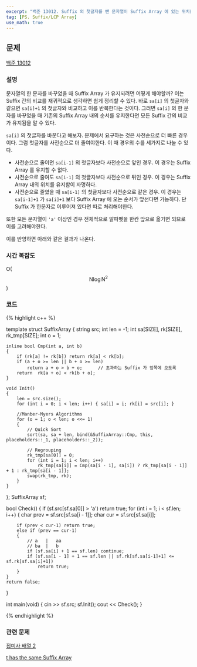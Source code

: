 ```yaml
---
excerpt: "백준 13012. Suffix 의 첫글자를 뺀 문자열이 Suffix Array 에 있는 위치를 이용해 비교를 수행하는 아이디어."
tag: [PS. Suffix/LCP Array]
use_math: true
---
```


## 문제

[백준 13012](https://www.acmicpc.net/problem/13012)

### 설명

문자열의 한 문자를 바꾸었을 때 Suffix Array 가 유지되려면 어떻게 해야할까? 이는 Suffix 간의 비교를 재귀적으로 생각하면 쉽게 정리할 수 있다. 바로 ```sa[i]``` 의 첫글자와 같으면 ```sa[i]+1``` 의 첫글자와 비교하고 이를 반복한다는 것이다. 그러면 ```sa[i]``` 의 한 문자를 바꾸었을 때 기존의 Suffix Array 내의 순서를 유지한다면 모든 Suffix 간의 비교가 유지됨을 알 수 있다.

```sa[i]``` 의 첫글자를 바꾼다고 해보자. 문제에서 요구하는 것은 사전순으로 더 빠른 경우이다. 그럼 첫글자를 사전순으로 더 줄여야한다. 이 때 경우의 수를 세가지로 나눌 수 있다.
+ 사전순으로 줄이면 ```sa[i-1]``` 의 첫글자보다 사전순으로 앞인 경우. 이 경우는 Suffix Array 를 유지할 수 없다.
+ 사전순으로 줄여도 ```sa[i-1]``` 의 첫글자보다 사전순으로 뒤인 경우. 이 경우는 Suffix Array 내의 위치를 유지함이 자명하다.
+ 사전순으로 줄였을 때 ```sa[i-1]``` 의 첫글자보다 사전순으로 같은 경우. 이 경우는 ```sa[i-1]+1``` 가 ```sa[i]+1``` 보다 Suffix Array 에 오는 순서가 앞선다면 가능하다. 단 Suffix 가 한문자로 이루어져 있다면 따로 처리해야한다. 

또한 모든 문자열이 ```'a'``` 이상인 경우 전체적으로 알파벳을 한칸 앞으로 옮기면 되므로 이를 고려해야한다.

이를 반영하면 아래와 같은 결과가 나온다.


### 시간 복잡도

O($$ \mathrm{N}\log{ \mathrm{N}}^2 $$)


### 코드

{% highlight c++ %}

template<int SIZE = 100>
struct SuffixArray
{
	string src; int len = -1;
	int sa[SIZE], rk[SIZE], rk_tmp[SIZE];
	int o = 1;

	inline bool Cmp(int a, int b)
	{
		if (rk[a] != rk[b]) return rk[a] < rk[b];
		if (a + o >= len || b + o >= len)
			return a + o > b + o;      // 초과하는 Suffix 가 앞쪽에 오도록
		return  rk[a + o] < rk[b + o];
	}

	void Init()
	{
		len = src.size();
		for (int i = 0; i < len; i++) { sa[i] = i; rk[i] = src[i]; }

		//Manber-Myers Algorithms
		for (o = 1; o < len; o <<= 1)
		{
			// Quick Sort
			sort(sa, sa + len, bind(&SuffixArray::Cmp, this, placeholders::_1, placeholders::_2));

			// Regrouping
			rk_tmp[sa[0]] = 0;
			for (int i = 1; i < len; i++)
				rk_tmp[sa[i]] = Cmp(sa[i - 1], sa[i]) ? rk_tmp[sa[i - 1]] + 1 : rk_tmp[sa[i - 1]];
			swap(rk_tmp, rk);
		}
	}
};
SuffixArray sf;

bool Check()
{
	if (sf.src[sf.sa[0]] > 'a') return true;
	for (int i = 1; i < sf.len; i++)
	{
		char prev = sf.src[sf.sa[i - 1]];
		char cur = sf.src[sf.sa[i]];

		if (prev < cur-1) return true;
		else if (prev == cur-1)
		{
			// a   |   aa
			// ba  |   b
			if (sf.sa[i] + 1 == sf.len) continue;
			if (sf.sa[i - 1] + 1 == sf.len || sf.rk[sf.sa[i-1]+1] <= sf.rk[sf.sa[i]+1])
				return true;
		}
	}
	return false;
}

int main(void)
{
	cin >> sf.src;
	sf.Init();
	cout << Check();
}

{% endhighlight %}



### 관련 문제

[접미사 배열 2](https://www.acmicpc.net/problem/13264)

[t has the same Suffix Array](https://www.acmicpc.net/problem/10737)